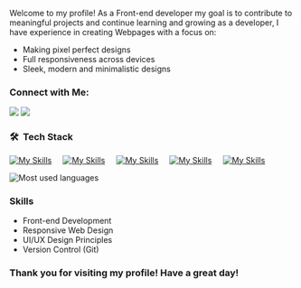 Welcome to my profile!
 As a Front-end developer my goal is to contribute to meaningful projects and continue learning and growing as a developer, I have experience in creating Webpages with a focus on:
- Making pixel perfect designs
- Full responsiveness across devices
- Sleek, modern and minimalistic designs

### Connect with Me:

<a href="https://linkedin.com/in/mohammed-mansour-173ba0279/" target="_blank"><img src="https://img.shields.io/badge/--0077B5?style=for-the-badge&logo=Linkedin&logoColor=white"/></a>
<a href="https://t.me/Mohammedmansour200" target="_blank"><img src="https://img.shields.io/badge/-Mohammad%20Mansour-0077B5?style=for-the-badge&logo=Telegram&logoColor=white"/></a>

### 🛠 &nbsp;Tech Stack

[![My Skills](https://skillicons.dev/icons?i=html)](https://skillicons.dev) &nbsp;&nbsp;&nbsp;&nbsp;[![My Skills](https://skillicons.dev/icons?i=css,tailwind,sass)](https://skillicons.dev) &nbsp;&nbsp;&nbsp;&nbsp;[![My Skills](https://skillicons.dev/icons?i=js,ts,webpack,vite)](https://skillicons.dev) &nbsp;&nbsp;&nbsp;&nbsp;[![My Skills](https://skillicons.dev/icons?i=react,redux)](https://skillicons.dev) &nbsp;&nbsp;&nbsp;&nbsp;[![My Skills](https://skillicons.dev/icons?i=git,rn)](https://skillicons.dev)


![Most used languages](https://github-readme-stats.vercel.app/api/top-langs/?username=mohammadmansour200&theme=tokyonight)

### Skills
- Front-end Development
- Responsive Web Design
- UI/UX Design Principles
- Version Control (Git)

### Thank you for visiting my profile! Have a great day!
